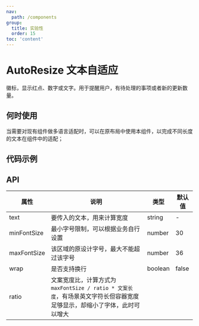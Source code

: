 ```yaml
---
nav:
  path: /components
group:
  title: 实验性
  order: 15
toc: 'content'
---
```


# AutoResize 文本自适应

<!-- <code src="../../docs/components/compatibility.tsx" inline="true"></code> -->

徽标，显示红点、数字或文字。用于提醒用户，有待处理的事项或者新的更新数量。

## 何时使用

当需要对现有组件做多语言适配时，可以在原布局中使用本组件，以完成不同长度的文本在组件中的适配；

## 代码示例

<code src="../../demo/pages/AutoResize/index"></code>

## API

| 属性        | 说明                                                                                                                    | 类型    | 默认值 |
| ----------- | ----------------------------------------------------------------------------------------------------------------------- | ------- | ------ |
| text        | 要传入的文本，用来计算宽度                                                                                              | string  | -      |
| minFontSize | 最小字号限制，可以根据业务自行设置                                                                                      | number  | 30     |
| maxFontSize | 该区域的原设计字号，最大不能超过该字号                                                                                  | number  | 36     |
| wrap        | 是否支持换行                                                                                                            | boolean | false  |
| ratio       | 文案宽度比，计算方式为 `maxFontSize / ratio * 文案长度`，有场景英文字符长但容器宽度足够显示，却缩小了字体，此时可以增大 |
